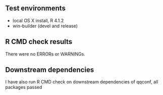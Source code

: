 ## Test environments
* local OS X install, R 4.1.2
* win-builder (devel and release)

## R CMD check results
There were no ERRORs or WARNINGs.

## Downstream dependencies
I have also run R CMD check on downstream dependencies of qqconf, all packages passed

